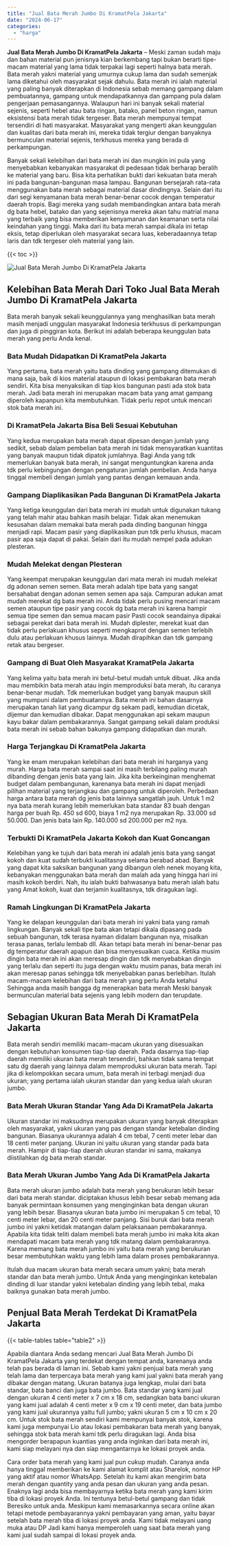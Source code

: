 ```yaml
---
title: "Jual Bata Merah Jumbo Di KramatPela Jakarta"
date: "2024-06-17"
categories: 
  - "harga"
---
```


**Jual Bata Merah Jumbo Di KramatPela Jakarta** – Meski zaman sudah maju dan bahan material pun jenisnya kian berkembang tapi bukan berarti tipe-macam material yang lama tidak terpakai lagi seperti halnya bata merah. Bata merah yakni material yang umurnya cukup lama dan sudah semenjak lama diketahui oleh masyarakat sejak dahulu. Bata merah ini ialah material yang paling banyak diterapkan di Indonesia sebab memang gampang dalam pembuatannya, gampang untuk mendapatkannya dan gampang pula dalam pengerjaan pemasangannya. Walaupun hari ini banyak sekali material sejenis, seperti hebel atau bata ringan, batako, panel beton ringan, namun eksistensi bata merah tidak tergeser. Bata merah mempunyai tempat tersendiri di hati masyarakat. Masyarakat yang mengerti akan keunggulan dan kualitas dari bata merah ini, mereka tidak tergiur dengan banyaknya bermunculan material sejenis, terkhusus mereka yang berada di perkampungan.

Banyak sekali kelebihan dari bata merah ini dan mungkin ini pula yang menyebabkan kebanyakan masyarakat di pedesaan tidak berharap beralih ke material yang baru. Bisa kita perhatikan bukti dari kekuatan bata merah ini pada bangunan-bangunan masa lampau. Bangunan bersejarah rata-rata menggunakan bata merah sebagai material dasar dindingnya. Selain dari itu dari segi kenyamanan bata merah benar-benar cocok dengan temperatur daerah tropis. Bagi mereka yang sudah membandingkan antara bata merah dg bata hebel, batako dan yang sejenisnya mereka akan tahu matrial mana yang terbaik yang bisa memberikan kenyamanan dan keamanan serta nilai keindahan yang tinggi. Maka dari itu bata merah sampai dikala ini tetap eksis, tetap diperlukan oleh masyarakat secara luas, keberadaannya tetap laris dan tdk tergeser oleh material yang lain.

{{< toc >}}

![Jual Bata Merah Jumbo Di KramatPela Jakarta](/images/jual-bata-merah-37.png)

## Kelebihan Bata Merah Dari Toko Jual Bata Merah Jumbo Di KramatPela Jakarta

Bata merah banyak sekali keunggulannya yang menghasilkan bata merah masih menjadi unggulan masyarakat Indonesia terkhusus di perkampungan dan juga di pinggiran kota. Berikut ini adalah beberapa keunggulan bata merah yang perlu Anda kenal.

### Bata Mudah Didapatkan Di KramatPela Jakarta

Yang pertama, bata merah yaitu bata dinding yang gampang ditemukan di mana saja, baik di kios material ataupun di lokasi pembakaran bata merah sendiri. Kita bisa menyaksikan di tiap kios bangunan pasti ada stok bata merah. Jadi bata merah ini merupakan macam bata yang amat gampang diperoleh kapanpun kita membutuhkan. Tidak perlu repot untuk mencari stok bata merah ini.

### Di KramatPela Jakarta Bisa Beli Sesuai Kebutuhan

Yang kedua merupakan bata merah dapat dipesan dengan jumlah yang sedikit, sebab dalam pembelian bata merah ini tidak mensyaratkan kuantitas yang banyak maupun tidak dipatok jumlahnya. Bagi Anda yang tdk memerlukan banyak bata merah, ini sangat menguntungkan karena anda tdk perlu kebingungan dengan pengaturan jumlah pembelian. Anda hanya tinggal membeli dengan jumlah yang pantas dengan kemauan anda.

### Gampang Diaplikasikan Pada Bangunan Di KramatPela Jakarta

Yang ketiga keunggulan dari bata merah ini mudah untuk digunakan tukang yang telah mahir atau bahkan masih belajar. Tidak akan menemukan kesusahan dalam memakai bata merah pada dinding bangunan hingga menjadi rapi. Macam pasir yang diaplikasikan pun tdk perlu khusus, macam pasir apa saja dapat di pakai. Selain dari itu mudah nempel pada adukan plesteran.

### Mudah Melekat dengan Plesteran

Yang keempat merupakan keunggulan dari mata merah ini mudah melekat dg adonan semen semen. Bata merah adalah tipe bata yang sangat bersahabat dengan adonan semen semen apa saja. Campuran adukan amat mudah merekat dg bata merah ini. Anda tidak perlu pusing mencari macam semen ataupun tipe pasir yang cocok dg bata merah ini karena hampir semua tipe semen dan semua macam pasir Pasti cocok seandainya dipakai sebagai perekat dari bata merah ini. Mudah diplester, merekat kuat dan tidak perlu perlakuan khusus seperti mengkaprot dengan semen terlebih dulu atau perlakuan khusus lainnya. Mudah dirapihkan dan tdk gampang retak atau bergeser.

### Gampang di Buat Oleh Masyarakat KramatPela Jakarta

Yang kelima yaitu bata merah ini betul-betul mudah untuk dibuat. Jika anda mau membikin bata merah atau ingin memproduksi bata merah, itu caranya benar-benar mudah. Tdk memerlukan budget yang banyak maupun skill yang mumpuni dalam pembuatannya. Bata merah ini bahan dasarnya merupakan tanah liat yang dicampur dg sekam padi, kemudian dicetak, dijemur dan kemudian dibakar. Dapat menggunakan api sekam maupun kayu bakar dalam pembakarannya. Sangat gampang sekali dalam produksi bata merah ini sebab bahan bakunya gampang didapatkan dan murah.

### Harga Terjangkau Di KramatPela Jakarta

Yang ke enam merupakan kelebihan dari bata merah ini harganya yang murah. Harga bata merah sampai saat ini masih terbilang paling murah dibanding dengan jenis bata yang lain. Jika kita berkeinginan menghemat budget dalam pembangunan, karenanya bata merah ini dapat menjadi pilihan material yang terjangkau dan gampang untuk diperoleh. Perbedaan harga antara bata merah dg jenis bata lainnya sangatlah jauh. Untuk 1 m2 nya bata merah kurang lebih memerlukan bata standar 83 buah dengan harga per buah Rp. 450 sd 600, biaya 1 m2 nya merupakan Rp. 33.000 sd 50.000. Dan jenis bata lain Rp. 140.000 sd 200.000 per m2 nya.

### Terbukti Di KramatPela Jakarta Kokoh dan Kuat Goncangan

Kelebihan yang ke tujuh dari bata merah ini adalah jenis bata yang sangat kokoh dan kuat sudah terbukti kualitasnya selama berabad abad. Banyak yang dapat kita saksikan bangunan yang dibangun oleh nenek moyang kita, kebanyakan menggunakan bata merah dan malah ada yang hingga hari ini masih kokoh berdiri. Nah, itu ialah bukti bahwasanya batu merah ialah batu yang Amat kokoh, kuat dan terjamin kualitasnya, tdk diragukan lagi.

### Ramah Lingkungan Di KramatPela Jakarta

Yang ke delapan keunggulan dari bata merah ini yakni bata yang ramah lingkungan. Banyak sekali tipe bata akan tetapi dikala dipasang pada sebuah bangunan, tdk terasa nyaman didalam bangunan nya, misalkan terasa panas, terlalu lembab dll. Akan tetapi bata merah ini benar-benar pas dg temperatur daerah apapun dan bisa menyesuaikan cuaca. Ketika musim dingin bata merah ini akan meresap dingin dan tdk menyebabkan dingin yang terlalu dan seperti itu juga dengan waktu musim panas, bata merah ini akan meresap panas sehingga tdk menyebabkan panas berlebihan. Itulah macam-macam kelebihan dari bata merah yang perlu Anda ketahui Sehingga anda masih bangga dg menerapkan bata merah Meski banyak bermunculan material bata sejenis yang lebih modern dan terupdate.

## Sebagian Ukuran Bata Merah Di KramatPela Jakarta

Bata merah sendiri memiliki macam-macam ukuran yang disesuaikan dengan kebutuhan konsumen tiap-tiap daerah. Pada dasarnya tiap-tiap daerah memiliki ukuran bata merah tersendiri, bahkan tidak sama tempat satu dg daerah yang lainnya dalam memproduksi ukuran bata merah. Tapi jika di kelompokkan secara umum, bata merah ini terbagi menjadi dua ukuran; yang pertama ialah ukuran standar dan yang kedua ialah ukuran jumbo.

### Bata Merah Ukuran Standar Yang Ada Di KramatPela Jakarta

Ukuran standar ini maksudnya merupakan ukuran yang banyak diterapkan oleh masyarakat, yakni ukuran yang pas dengan standar ketebalan dinding bangunan. Biasanya ukurannya adalah 4 cm tebal, 7 centi meter lebar dan 18 centi meter panjang. Ukuran ini yaitu ukuran yang standar pada bata merah. Hampir di tiap-tiap daerah ukuran standar ini sama, makanya diistilahkan dg bata merah standar.

### Bata Merah Ukuran Jumbo Yang Ada Di KramatPela Jakarta

Bata merah ukuran jumbo adalah bata merah yang berukuran lebih besar dari bata merah standar. diciptakan khusus lebih besar sebab memang ada banyak permintaan konsumen yang menginginkan bata dengan ukuran yang lebih besar. Biasanya ukuran bata jumbo ini merupakan 5 cm tebal, 10 centi meter lebar, dan 20 centi meter panjang. Sisi buruk dari bata merah jumbo ini yakni ketidak matangan dalam pelaksanaan pembakarannya. Apabila kita tidak teliti dalam membeli bata merah jumbo ini maka kita akan mendapati macam bata merah yang tdk matang dalam pembakarannya. Karena memang bata merah jumbo ini yaitu bata merah yang berukuran besar membutuhkan waktu yang lebih lama dalam proses pembakarannya.

Itulah dua macam ukuran bata merah secara umum yakni; bata merah standar dan bata merah jumbo. Untuk Anda yang menginginkan ketebalan dinding di luar standar yakni ketebalan dinding yang lebih tebal, maka baiknya gunakan bata merah jumbo.

## Penjual Bata Merah Terdekat Di KramatPela Jakarta

{{< table-tables table="table2" >}}

Apabila diantara Anda sedang mencari Jual Bata Merah Jumbo Di KramatPela Jakarta yang terdekat dengan tempat anda, karenanya anda telah pas berada di laman ini. Sebab kami yakni penjual bata merah yang telah lama dan terpercaya bata merah yang kami jual yakni bata merah yang dibakar dengan matang. Ukuran batanya juga lengkap, mulai dari bata standar, bata banci dan juga bata jumbo. Bata standar yang kami jual dengan ukuran 4 centi meter x 7 cm x 18 cm, sedangkan bata banci ukuran yang kami jual adalah 4 centi meter x 9 cm x 19 centi meter, dan bata jumbo yang kami jual ukurannya yaitu full jumbo; yakni ukuran 5 cm x 10 cm x 20 cm. Untuk stok bata merah sendiri kami mempunyai banyak stok, karena kami juga mempunyai Lio atau lokasi pembakaran bata merah yang banyak, sehingga stok bata merah kami tdk perlu diragukan lagi. Anda bisa mengorder berapapun kuantias yang anda inginkan dari bata merah ini, kami siap melayani nya dan siap mengantarnya ke lokasi proyek anda.

Cara order bata merah yang kami jual pun cukup mudah. Caranya anda hanya tinggal memberikan ke kami alamat komplit atau Sharelok, nomor HP yang aktif atau nomor WhatsApp. Setelah itu kami akan mengirim bata merah dengan quantity yang anda pesan dan ukuran yang anda pesan. Enaknya lagi anda bisa membayarnya ketika bata merah yang kami kirim tiba di lokasi proyek Anda. Ini tentunya betul-betul gampang dan tidak Beresiko untuk anda. Meskipun kami memasarkannya secara online akan tetapi metode pembayarannya yakni pembayaran yang aman, yaitu bayar setelah bata merah tiba di lokasi proyek anda. Kami tidak melayani uang muka atau DP Jadi kami hanya memperoleh uang saat bata merah yang kami jual sudah sampai di lokasi proyek anda.

